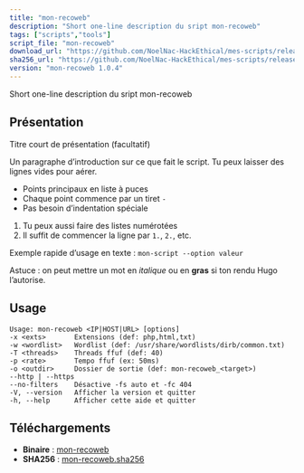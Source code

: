 ```yaml
---
title: "mon-recoweb"
description: "Short one-line description du sript mon-recoweb"
tags: ["scripts","tools"]
script_file: "mon-recoweb"
download_url: "https://github.com/NoelNac-HackEthical/mes-scripts/releases/download/r-2025-10-07-1806/mon-recoweb"
sha256_url: "https://github.com/NoelNac-HackEthical/mes-scripts/releases/download/r-2025-10-07-1806/mon-recoweb.sha256"
version: "mon-recoweb 1.0.4"
---
```


Short one-line description du sript mon-recoweb

## Présentation

Titre court de présentation (facultatif)

Un paragraphe d’introduction sur ce que fait le script.
Tu peux laisser des lignes vides pour aérer.

- Points principaux en liste à puces
- Chaque point commence par un tiret `-`
- Pas besoin d’indentation spéciale

1. Tu peux aussi faire des listes numérotées
2. Il suffit de commencer la ligne par `1.`, `2.`, etc.

Exemple rapide d’usage en texte :
`mon-script --option valeur`

Astuce : on peut mettre un mot en *italique* ou en **gras** si ton rendu Hugo l’autorise.

## Usage

```
Usage: mon-recoweb <IP|HOST|URL> [options]
-x <exts>       Extensions (def: php,html,txt)
-w <wordlist>   Wordlist (def: /usr/share/wordlists/dirb/common.txt)
-T <threads>    Threads ffuf (def: 40)
-p <rate>       Tempo ffuf (ex: 50ms)
-o <outdir>     Dossier de sortie (def: mon-recoweb_<target>)
--http | --https
--no-filters    Désactive -fs auto et -fc 404
-V, --version   Afficher la version et quitter
-h, --help      Afficher cette aide et quitter
```

## Téléchargements

- **Binaire** : [mon-recoweb](https://github.com/NoelNac-HackEthical/mes-scripts/releases/download/r-2025-10-07-1806/mon-recoweb)
- **SHA256** : [mon-recoweb.sha256](https://github.com/NoelNac-HackEthical/mes-scripts/releases/download/r-2025-10-07-1806/mon-recoweb.sha256)

